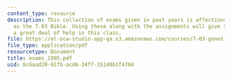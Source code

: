 ```yaml
---
content_type: resource
description: This collection of exams given in past years is affectionately known
  as the 7.03 Bible. Using these along with the assignments will give the student
  a great deal of help in this class.
file: https://ol-ocw-studio-app-qa.s3.amazonaws.com/courses/7-03-genetics-fall-2004/8c6aad2091fbacd634f715140b1f4704_exams_1995.pdf
file_type: application/pdf
resourcetype: Document
title: exams_1995.pdf
uid: 8c6aad20-91fb-acd6-34f7-15140b1f4704
---
```

